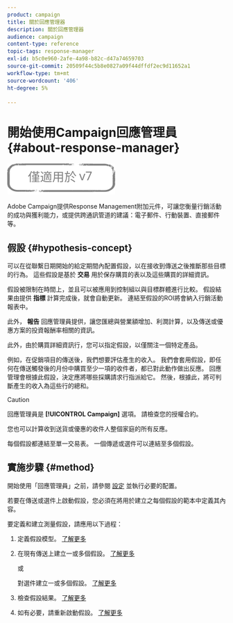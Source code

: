 ```yaml
---
product: campaign
title: 關於回應管理器
description: 關於回應管理器
audience: campaign
content-type: reference
topic-tags: response-manager
exl-id: b5c0e960-2afe-4a98-b82c-d47a74659703
source-git-commit: 20509f44c5b8e0827a09f44dffdf2ec9d11652a1
workflow-type: tm+mt
source-wordcount: '406'
ht-degree: 5%

---
```


# 開始使用Campaign回應管理員{#about-response-manager}

![](../../assets/v7-only.svg)

Adobe Campaign提供Response Management附加元件，可讓您衡量行銷活動的成功與獲利能力，或提供跨通訊管道的建議：電子郵件、行動裝置、直接郵件等。

## 假設 {#hypothesis-concept}

可以在從聯繫日期開始的給定期間內配置假設，以在接收到傳送之後推斷那些目標的行為。 這些假設是基於 **交易** 用於保存購買的表以及這些購買的詳細資訊。

假設被限制在時間上，並且可以被應用到控制組以與目標群體進行比較。 假設結果由提供 **指標** 計算完成後，就會自動更新。 連結至假設的ROI將會納入行銷活動報表中。

此外， **報告** 回應管理員提供，讓您匯總與營業額增加、利潤計算，以及傳送或優惠方案的投資報酬率相關的資訊。

此外，由於購買詳細資訊行，您可以指定假設，以僅關注一個特定產品。

例如，在促銷項目的傳送後，我們想要評估產生的收入。 我們會套用假設，即任何在傳送觸發後的月份中購買至少一項的收件者，都已對此動作做出反應。 回應管理會根據此假設，決定應將哪些採購請求行指派給它。 然後，根據此，將可判斷產生的收入為這些行的總和。

>[!CAUTION]
>
>回應管理員是 **[!UICONTROL Campaign]** 選項。 請檢查您的授權合約。

您也可以計算收到送貨或優惠的收件人整個家庭的所有反應。

每個假設都連結至單一交易表。 一個傳遞或選件可以連結至多個假設。

## 實施步驟 {#method}

開始使用「回應管理員」之前，請參閱 [設定](configuration.md) 並執行必要的配置。

若要在傳送或選件上啟動假設，您必須在將用於建立之每個假設的範本中定義其內容。

要定義和建立測量假設，請應用以下過程：

1. 定義假設模型。 [了解更多](hypothesis-templates.md#creating-a-hypothesis-model)
1. 在現有傳送上建立一或多個假設。 [了解更多](creating-hypotheses.md#referencing-a-hypothesis-in-a-campaign-delivery)

   或

   對選件建立一或多個假設。 [了解更多](creating-hypotheses.md#creating-a-hypothesis-on-an-offer)

1. 檢查假設結果。 [了解更多](hypothesis-tracking.md)
1. 如有必要，請重新啟動假設。 [了解更多](creating-hypotheses.md#creating-a-hypothesis-on-the-fly-on-a-delivery)
